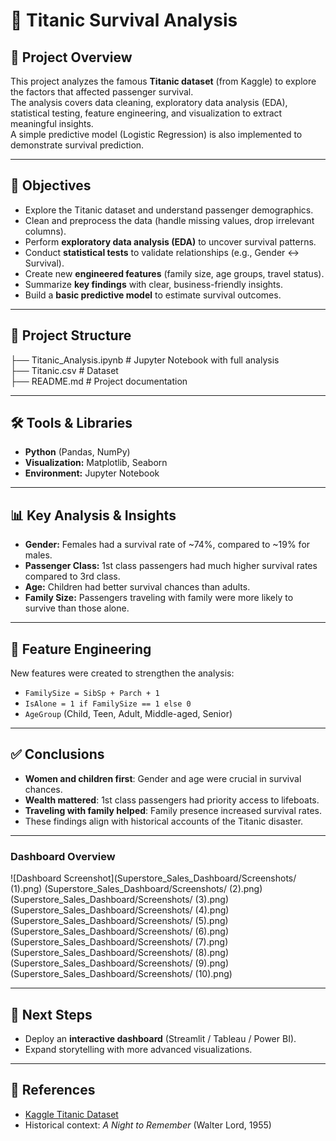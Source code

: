 # 🚢 Titanic Survival Analysis

## 📌 Project Overview
This project analyzes the famous **Titanic dataset** (from Kaggle) to explore the factors that affected passenger survival.  
The analysis covers data cleaning, exploratory data analysis (EDA), statistical testing, feature engineering, and visualization to extract meaningful insights.  
A simple predictive model (Logistic Regression) is also implemented to demonstrate survival prediction.  

---

## 🎯 Objectives
- Explore the Titanic dataset and understand passenger demographics.  
- Clean and preprocess the data (handle missing values, drop irrelevant columns).  
- Perform **exploratory data analysis (EDA)** to uncover survival patterns.  
- Conduct **statistical tests** to validate relationships (e.g., Gender ↔ Survival).  
- Create new **engineered features** (family size, age groups, travel status).  
- Summarize **key findings** with clear, business-friendly insights.  
- Build a **basic predictive model** to estimate survival outcomes.  

---

## 📂 Project Structure
├── Titanic_Analysis.ipynb # Jupyter Notebook with full analysis                                                                                                                                
├── Titanic.csv # Dataset                                                                                                                                                                       
├── README.md # Project documentation 

---

## 🛠️ Tools & Libraries
- **Python** (Pandas, NumPy)  
- **Visualization:** Matplotlib, Seaborn    
- **Environment:** Jupyter Notebook  

---

## 📊 Key Analysis & Insights
- **Gender:** Females had a survival rate of ~74%, compared to ~19% for males.  
- **Passenger Class:** 1st class passengers had much higher survival rates compared to 3rd class.  
- **Age:** Children had better survival chances than adults.  
- **Family Size:** Passengers traveling with family were more likely to survive than those alone.

---

## 🧩 Feature Engineering
New features were created to strengthen the analysis:  
- `FamilySize = SibSp + Parch + 1`  
- `IsAlone = 1 if FamilySize == 1 else 0`  
- `AgeGroup` (Child, Teen, Adult, Middle-aged, Senior)  

---


## ✅ Conclusions
- **Women and children first**: Gender and age were crucial in survival chances.  
- **Wealth mattered**: 1st class passengers had priority access to lifeboats.  
- **Traveling with family helped**: Family presence increased survival rates.  
- These findings align with historical accounts of the Titanic disaster.  

---

### Dashboard Overview
![Dashboard Screenshot](Superstore_Sales_Dashboard/Screenshots/ (1).png)
(Superstore_Sales_Dashboard/Screenshots/ (2).png)
(Superstore_Sales_Dashboard/Screenshots/ (3).png)
(Superstore_Sales_Dashboard/Screenshots/ (4).png)
(Superstore_Sales_Dashboard/Screenshots/ (5).png)
(Superstore_Sales_Dashboard/Screenshots/ (6).png)
(Superstore_Sales_Dashboard/Screenshots/ (7).png)
(Superstore_Sales_Dashboard/Screenshots/ (8).png)
(Superstore_Sales_Dashboard/Screenshots/ (9).png)
(Superstore_Sales_Dashboard/Screenshots/ (10).png)

---

## 🚀 Next Steps  
- Deploy an **interactive dashboard** (Streamlit / Tableau / Power BI).  
- Expand storytelling with more advanced visualizations.  

---

## 📎 References
- [Kaggle Titanic Dataset](https://www.kaggle.com/c/titanic)  
- Historical context: *A Night to Remember* (Walter Lord, 1955)  


